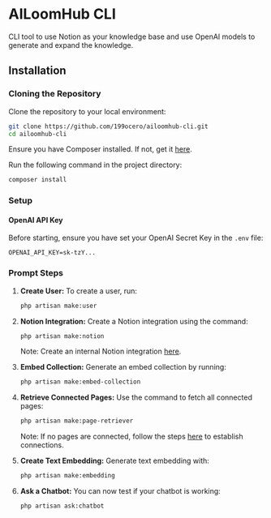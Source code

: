 # AILoomHub CLI

CLI tool to use Notion as your knowledge base and use OpenAI models to generate and expand the knowledge.

## Installation

### Cloning the Repository

Clone the repository to your local environment:

```bash
git clone https://github.com/199ocero/ailoomhub-cli.git
cd ailoomhub-cli
```

Ensure you have Composer installed. If not, get it [here](https://getcomposer.org/download/).

Run the following command in the project directory:

```bash
composer install
```

### Setup

#### OpenAI API Key

Before starting, ensure you have set your OpenAI Secret Key in the `.env` file:

```dotenv
OPENAI_API_KEY=sk-tzY...
```

### Prompt Steps

1. **Create User:** To create a user, run:
    ```bash
    php artisan make:user
    ```
2. **Notion Integration:** Create a Notion integration using the command:
    ```bash
    php artisan make:notion
    ```
    Note: Create an internal Notion integration [here](https://www.notion.so/my-integrations).
   
4. **Embed Collection:** Generate an embed collection by running:
    ```bash
    php artisan make:embed-collection
    ```

5. **Retrieve Connected Pages:** Use the command to fetch all connected pages:
    ```bash
    php artisan make:page-retriever
    ```
    Note: If no pages are connected, follow the steps [here](https://www.notion.so/help/add-and-manage-connections-with-the-api) to establish connections.

6. **Create Text Embedding:** Generate text embedding with:
    ```bash
    php artisan make:embedding
    ```

7. **Ask a Chatbot:** You can now test if your chatbot is working:
    ```bash
    php artisan ask:chatbot
    ```


